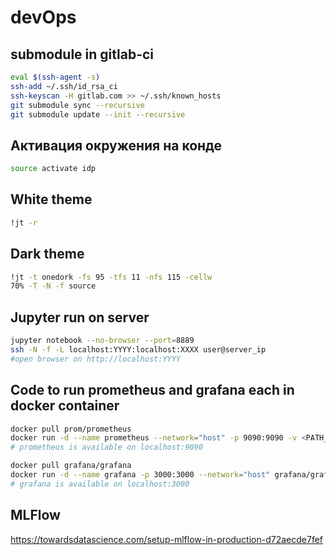 # devOps

## **submodule in gitlab-ci**
```bash
eval $(ssh-agent -s)
ssh-add ~/.ssh/id_rsa_ci
ssh-keyscan -H gitlab.com >> ~/.ssh/known_hosts
git submodule sync --recursive
git submodule update --init --recursive
```

## **Активация окружения на конде**

```bash
source activate idp
```

## **White theme**

```bash
!jt -r
```

## **Dark theme**

```bash
!jt -t onedork -fs 95 -tfs 11 -nfs 115 -cellw
70% -T -N -f source
```

## **Jupyter run on server**

```bash
jupyter notebook --no-browser --port=8889
ssh -N -f -L localhost:YYYY:localhost:XXXX user@server_ip
#open browser on http://localhost:YYYY
```

## **Code to run prometheus and grafana each in docker container**

```bash
docker pull prom/prometheus
docker run -d --name prometheus --network="host" -p 9090:9090 -v <PATH_TO_PROJECT_with_YML>:/opt/<PROJECT> prom/prometheus --config.file=/opt/<PROJECT>/prometheus.yml
# prometheus is available on localhost:9090
```

```bash
docker pull grafana/grafana
docker run -d --name grafana -p 3000:3000 --network="host" grafana/grafana
# grafana is available on localhost:3000
```
## **MLFlow**

https://towardsdatascience.com/setup-mlflow-in-production-d72aecde7fef
